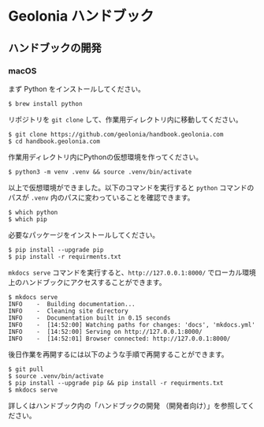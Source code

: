 # Geolonia ハンドブック


## ハンドブックの開発

### macOS

まず Python をインストールしてください。

```
$ brew install python
```

リポジトリを `git clone` して、作業用ディレクトリ内に移動してください。

```
$ git clone https://github.com/geolonia/handbook.geolonia.com
$ cd handbook.geolonia.com
```

作業用ディレクトリ内にPythonの仮想環境を作ってください。

```
$ python3 -m venv .venv && source .venv/bin/activate
```

以上で仮想環境ができました。以下のコマンドを実行すると `python` コマンドのパスが `.venv` 内のパスに変わっていることを確認できます。

```
$ which python
$ which pip
```

必要なパッケージをインストールしてください。

```
$ pip install --upgrade pip
$ pip install -r requirments.txt
```

`mkdocs serve` コマンドを実行すると、`http://127.0.0.1:8000/` でローカル環境上のハンドブックにアクセスすることができます。

```
$ mkdocs serve
INFO    -  Building documentation...
INFO    -  Cleaning site directory
INFO    -  Documentation built in 0.15 seconds
INFO    -  [14:52:00] Watching paths for changes: 'docs', 'mkdocs.yml'
INFO    -  [14:52:00] Serving on http://127.0.0.1:8000/
INFO    -  [14:52:01] Browser connected: http://127.0.0.1:8000/
```

後日作業を再開するには以下のような手順で再開することができます。

```
$ git pull
$ source .venv/bin/activate
$ pip install --upgrade pip && pip install -r requirments.txt
$ mkdocs serve
```

詳しくはハンドブック内の「ハンドブックの開発 （開発者向け）」を参照してください。
